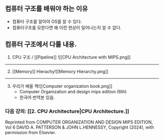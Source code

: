 ## 컴퓨터 구조를 배워야 하는 이유
- 컴퓨터 구조를 알아야 OS를 알 수 있다.
- 컴퓨터구조를 모른다면 왜 이런 현상이 일어나는지 알 수 없다.
## 컴퓨터 구조에서 다룰 내용.
1.  CPU 구조 / [[Pipeline]] ![[CPU Architecture with MIPS.png]]
----
2. [[Memory]] Hierachy![[Memory Hierarchy.png]]
----
3. 우리가 배울 책![[Computer organization book.png]]
	- Computer Organization and design mips edition (6th)
	- 한국어 번역본 있음.

### 다음 강의: [[2. CPU Architecture|CPU Architecture.]]

Reprinted from COMPUTER ORGANIZATION AND DESIGN MIPS EDITION, Vol 6 DAVID A. PATTERSON & JOHN L.HENNESSY, Copyright (2024), with permission from Elsevier.